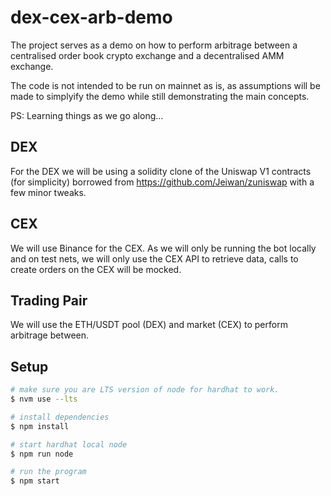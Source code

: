 # dex-cex-arb-demo

The project serves as a demo on how to perform arbitrage between a centralised order book crypto exchange and a decentralised AMM exchange.

The code is not intended to be run on mainnet as is, as assumptions will be made to simplyify the demo while still demonstrating the main concepts.

PS: Learning things as we go along...

## DEX

For the DEX we will be using a solidity clone of the Uniswap V1 contracts (for simplicity) borrowed from https://github.com/Jeiwan/zuniswap with a few minor tweaks.

## CEX

We will use Binance for the CEX. As we will only be running the bot locally and on test nets, we will only use the CEX API to retrieve data, calls to create orders on the CEX will be mocked.

## Trading Pair

We will use the ETH/USDT pool (DEX) and market (CEX) to perform arbitrage between.

## Setup

```bash
# make sure you are LTS version of node for hardhat to work.
$ nvm use --lts

# install dependencies
$ npm install

# start hardhat local node
$ npm run node

# run the program
$ npm start
```
